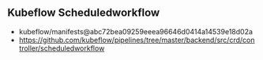 ## Kubeflow Scheduledworkflow

- kubeflow/manifests@abc72bea09259eeea96646d0414a14539e18d02a
- https://github.com/kubeflow/pipelines/tree/master/backend/src/crd/controller/scheduledworkflow